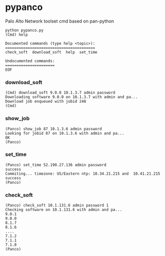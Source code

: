 # pypanco
Palo Alto Network toolset cmd based on pan-python

```
python pypanco.py
(Cmd) help

Documented commands (type help <topic>):
========================================
check_soft  download_soft  help  set_time

Undocumented commands:
======================
EOF
```
### download_soft

```
(Cmd) download_soft 9.0.0 10.1.3.7 admin password
Downloading software 9.0.0 on 10.1.3.7 with admin and pa...
Download job enqueued with jobid 248
(Cmd)
```
### show_job

```
(Panco) show_job 87 10.1.3.6 admin password
Looking for jobid 87 on 10.1.3.6 with admin and pa...
OK
(Panco)
```

### set_time

```
(Panco) set_time 52.190.27.136 admin password
success
Commiting... timezone: US/Eastern ntp: 10.34.21.215 and  10.41.21.215
success
(Panco)
```

### check_soft 

```
(Panco) check_soft 10.1.131.6 admin password 1
Checking software on 10.1.131.6 with admin and pa...
9.0.1
9.0.0
8.1.7
8.1.6
....
7.1.2
7.1.1
7.1.0
(Panco)
```
